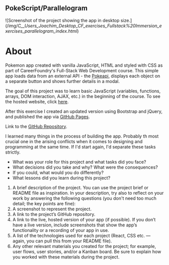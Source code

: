 ## PokeScript/Parallelogram

![Screenshot of the project showing the app in desktop size.] (/img/_C__Users_Joachim_Desktop_CF_exercises_Fullstack%20Immersion_exercises_parallelogram_index.html_)

# About

Pokemon app created with vanilla JavaScript, HTML and styled with CSS as part of CareerFoundry's Full-Stack Web Development course. This simple app loads data from an external API - the [Pokeapi](https://pokeapi.co/), displays each object on a separate button and shows further details in a modal.

The goal of this project was to learn basic JavaScript (variables, functions, arrays, DOM interaction, AJAX, etc.) in the beginning of the course. To see the hosted website, click [here](https://ilsegaertner.github.io/parallelogram/).

After this exercise I created an updated version using Bootstrap and jQuery, and published the app via [GitHub Pages](https://ilsegaertner.github.io/parallelogram/).

Link to the [GitHub Repository](https://github.com/ilsegaertner/parallelogram).

I learned many things in the process of building the app. Probably th most crucial one in the arising conflicts when it comes to designing and programming at the same time. If I'd start again, I'd separate these tasks strictly.




- What was your role for this project and what tasks did you face?
- What decisions did you take and why? What were the consequences?
- If you could, what would you do differently?
- What lessons did you learn during this project?

1) A brief description of the project. You can use the project brief or README file as inspiration. In your description, try also to reflect on your work by answering the following questions (you don't need too much detail; the key points are fine):
2) A screenshot to represent the project.
3) A link to the project’s GitHub repository.
4) A link to the live, hosted version of your app (if possible). If you don’t have a live version, include screenshots that show the app’s functionality or a recording of your app in use.
5) A list of the technologies used for each project (React, CSS etc. — again, you can pull this from your README file).
6) Any other relevant materials you created for the project; for example, user flows, user stories, and/or a Kanban board. Be sure to explain how you worked with these materials during the project.